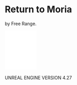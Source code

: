 # Return to Moria

by Free Range.

![](../ue/2_create/2_editors/ue/img/ue-logo-white-01-100w.webp)

UNREAL ENGINE VERSION 4.27


